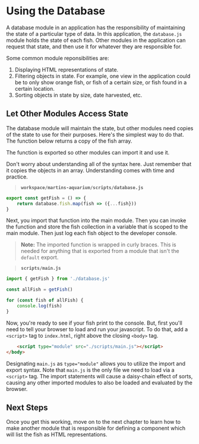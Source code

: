 # Using the Database

A database module in an application has the responsibility of maintaining the state of a particular type of data. In this application, the `database.js` module holds the state of each fish. Other modules in the application can request that state, and then use it for whatever they are responsible for.

Some common module reponsibilities are:

1. Displaying HTML representations of state.
1. Filtering objects in state. For example, one view in the application could be to only show orange fish, or fish of a certain size, or fish found in a certain location.
1. Sorting objects in state by size, date harvested, etc.

## Let Other Modules Access State

The database module will maintain the state, but other modules need copies of the state to use for their purposes. Here's the simplest way to do that. The function below returns a copy of the fish array.

The function is exported so other modules can import it and use it.

Don't worry about understanding all of the syntax here. Just remember that it copies the objects in an array. Understanding comes with time and practice.

> **`workspace/martins-aquarium/scripts/database.js`**

```js
export const getFish = () => {
    return database.fish.map(fish => ({...fish}))
}
```

Next, you import that function into the main module. Then you can invoke the function and store the fish collection in a variable that is scoped to the main module. Then just log each fish object to the developer console.

> **Note:** The imported function is wrapped in curly braces. This is needed for anything that is exported from a module that isn't the `default` export.

> **`scripts/main.js`**

```js
import { getFish } from './database.js'

const allFish = getFish()

for (const fish of allFish) {
    console.log(fish)
}
```
Now, you're ready to see if your fish print to the console. But, first you'll need to tell your browser to load and run your javascript. To do that, add a `<script>` tag to `index.html`, right above the closing `<body>` tag.

```html
    <script type="module" src="./scripts/main.js"></script>
</body>
```

Designating `main.js` as `type="module"` allows you to utilize the import and export syntax. Note that `main.js` is the only file we need to load via a `<script>` tag. The import statements will cause a daisy-chain effect of sorts, causing any other imported modules to also be loaded and evaluated by the browser.

## Next Steps

Once you get this working, move on to the next chapter to learn how to make another module that is responsible for defining a component which will list the fish as HTML representations.
